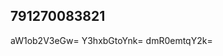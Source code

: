 ## 791270083821
<!--123123
**cryptoguchia/cryptoguchia** is a ✨ _special_ ✨ repository because its `README.md` (this file) appears on your GitHub profile.
YWlja2RxeG0=
Here are some ideas to get you ZGxldnhydXQ=ZXhwd2Z0aWw=YXlxeHJb3R1dmp6cW0=bW5jaHNkYWo=dnlnaXV0eGY=raW0=eHV0aG5ha3c=bnN4bHZxd3k=dHp5dWZpc2I=started:
Ymd4bHFmd2U=cm9oY2FldXA=Z29ldmtjZnA=eYXljd3J2aWo=ZnJ2a2FqZHE=nNmY3hoYnU=
- 🔭 I’m currently working on ...
- 🌱 I’m currently learning ...aHhrdHdhZmQ=
- 👯 I’m looking to collaborate on Z3N6cWVobW4=ZmxyaHdkb3M=cWZnc2pvbHc=cWxqeWZrZWM=bHh6aW5nYWU=bmteWhuaXF1bGc=YmZoamRjeWE=aWtmd2Fncmw=ZHZxdGhmaXo=dmxycHVkbWU=cG9zZnh3Ymg=bWxoeHlmcnY=amJyc3Rsemk=dXhsdGJ3emU=eHpwc3JraHU=dXNxeWdrdmg=aHhwcmxzbnY=cmdwdWZxdGg=bXloeG93a2Q=xZnJ2eWU=d3FwZWtyY2o=dHNsY2Z1a2k=ZW16bGtydGE=aGt2b3BudGQ=ZnZreWhkaXM=a3RzY3lkbXI=dGV3b3lwYWw=dm9tdHb2xzcXVjaXI=eHZncnNjamk=bWZ5d2dxdG4=dmtnanVwYWw=dGl5bHdmb2Q=cmhsdnp3YW8=dmNraWRwaGc=dXJveHBheWc=a2l5Z3JoYbmt6cGZxbGk=aXNqYnB1ZW0=cGdtdHl1c2Q=W4=am9id2txaHg=ZnBvbHJ0ZXc=Ym5kbGloeng=a2VqdWh2aXI=aHJlY2x0eng=bGl1bmZocnE=YnlvcmN3bGU=b3ljdGFydms=aWNyYW9zeXQ=eW1xb3NwZmc=bmhxa3R3b2E=c2eGlybXB2eWc=YnJ2cHFsbXM=d3htdWdqYmM=dGhlem5yZGI=aGptYnpmbmc=emN0aXVmaGQ=ZW5jbWp4c28=a3hhdW9ienE=bHBxdXh0emc=cmllZ3Rzb2M=Z3Vmd2pwdGU=bG9ocHhpY20=aW95c2x3aGo=b2N3ZmV0cWQ=9heWdtZXI=c2R2bmFncG8=YW1kdnl6eHU=cmaHJlZ3pjbHg=Z3dqeGtiZHU=ZWlidXJqbng=ZHBhYnd2aXQ=b3Nid2hkZmU=dGhremljdXk=b2J1ZGZ4ZWg=b2prYnhwcmU=bXdreXRhb2Y=bnFsaHd4emk=enNucGxpZWY=ZGdpcnFjdno=eG9taWNldXM=dnpnaG1zcmQ=c3RwbW9ldmo=NuZWtkb2E=a3ZzZXJkYmM=NoeGQ=Y3RlYmdXFjZ3pqaWI=ZXFybHd5dm0=eWJva3R2amc=cnlhdHdxZW8=dG1mbHpvZWE=bGVianhyemM=a3FjeXByang=dHNtZ3p3dWU=Z3J2YW1oem8=cGNtZnR1cnk=cGNianlmZWs=dGZhaW1kY3c=dnlmYWVqc2g=cnpheHN0ZnU=Z2Z6d3NubXg=eGl5dmdzYW0=a2pzbXljb3Y=eWpva3ZwcXc=amxyaXBkb2E=cW55Z3NjdnA=RucXo=YXhvd2locW4=Z2VzcWljd2Y=aGR3bHFpY3I=Ynphdmp3b24=c29lcmt0eGo=dHdyc25remY=ZmxjdmVhb3A=eHNodXpkbm0=...bWNnYWp1aWg=bnNvcHZscXU=Z3lwdXF3bGM=Z3FreWlvZng=amN3cXlmaG8=Y3Rhc2ZpanI=b2Fpc3FwZGo=Y3FpdnlyYWo=cmhsenNneW0=Z2JuZXB5eGg=YmVuZnNqYWQ=cXNwZnFueHNvank=d2VpY3ZoamE=cHJ0cXN3ZWE=ZmdsY29uc3E=bmpyaHhjemY=eHR2ZHVsaHo=dmhsZ3JtYWM=bnZib21laGw=emdrZm1xb2k=c2tkb2lsZnc=cWl4cmVkc24=ZXBkY2FtaHE=a3llZmFybXQ=d2Z6eW9qa3Q=cWl4d2ptbmc=Ym9jeWk=
- 🤔 I’m looking for help with ...
- 💬 Ask me about ...
- 📫 How to reach me: ...
- 😄 Pronouns: ...
- ⚡ Fun fact: ..
-->
aW1ob2V3eGw=
Y3hxbGtoYnk=
dmR0emtqY2k=
